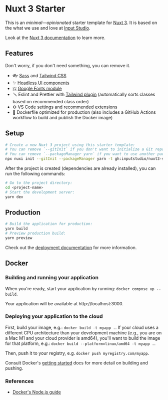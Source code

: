 # Nuxt 3 Starter

This is an *minimal—opinionated* starter template for [Nuxt 3](https://nuxt.com). It is based on the what we use and love at [Input Studio](https://inputstudio.co).

Look at the [Nuxt 3 documentation](https://nuxt.com/docs/getting-started/introduction) to learn more.

## Features

Don't worry, if you don't need something, you can remove it.

- 👓 [Sass](https://sass-lang.com/) and [Tailwind CSS](https://tailwindcss.com)
- ✨ [Headless UI components](https://headlessui.dev)
- 🇬 [Google Fonts module](https://google-fonts.nuxtjs.org/)
- 🪛 Eslint and Prettier with [Tailwind plugin](https://github.com/tailwindlabs/prettier-plugin-tailwindcss) (automatically sorts classes based on recommended class order)
- ⚙️ VS Code settings and recommended extensions
- 🐋 Dockerfile optimized for production (also includes a GitHub Actions workflow to build and publish the Docker image)

## Setup

```bash
# Create a new Nuxt 3 project using this starter template:
# You can remove `--gitInit` if you don't want to initialize a Git repository.
# You can remove `--packageManager yarn` if you want to use another package manager.
npx nuxi init --gitInit --packageManager yarn -t gh:inputstudio/nuxt3-starter <project-name>
```

After the project is created (dependencies are already installed), you can run the following commands:

```bash
# Go to the project directory:
cd <project-name>
# Start the development server:
yarn dev
```

## Production

```bash
# Build the application for production:
yarn build
# Preview production build:
yarn preview
```

Check out the [deployment documentation](https://nuxt.com/docs/getting-started/deployment) for more information.

## Docker

### Building and running your application

When you're ready, start your application by running:
`docker compose up --build`.

Your application will be available at http://localhost:3000.

### Deploying your application to the cloud

First, build your image, e.g.: `docker build -t myapp .`.
If your cloud uses a different CPU architecture than your development
machine (e.g., you are on a Mac M1 and your cloud provider is amd64),
you'll want to build the image for that platform, e.g.:
`docker build --platform=linux/amd64 -t myapp .`.

Then, push it to your registry, e.g. `docker push myregistry.com/myapp`.

Consult Docker's [getting started](https://docs.docker.com/go/get-started-sharing/)
docs for more detail on building and pushing.

### References

- [Docker's Node.js guide](https://docs.docker.com/language/nodejs/)
